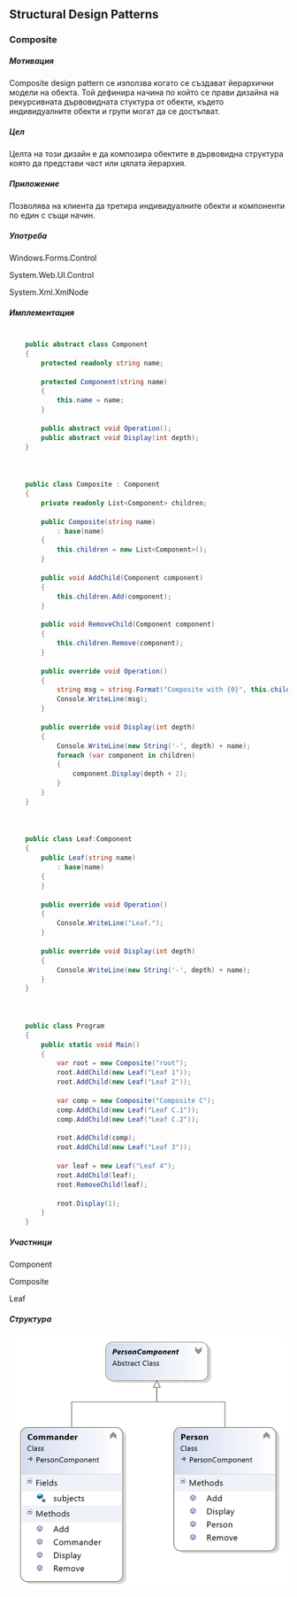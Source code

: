 ## Structural Design Patterns

### **Composite** ###

##### Мотивация
Composite design pattern се използва когато се създават йерархични модели на обекта. Той дефинира начина по който се прави дизайна на рекурсивната дървовидната стуктура от обекти, където индивидуалните обекти и групи могат да се достъпват.

##### Цел

Целта на този дизайн е да композира обектите в дървовидна структура която да представи част или цялата йерархия.

 
##### Приложение

Позволява на клиента да третира индивидуалните обекти и компоненти по един с същи начин.

##### Употреба
Windows.Forms.Control

System.Web.UI.Control

System.Xml.XmlNode


##### Имплементация

```c#    

    public abstract class Component
    {
        protected readonly string name;

        protected Component(string name)
        {
            this.name = name;
        }

        public abstract void Operation();
        public abstract void Display(int depth);
    }



    public class Composite : Component
    {
        private readonly List<Component> children;

        public Composite(string name)
            : base(name)
        {
            this.children = new List<Component>();
        }

        public void AddChild(Component component)
        {
            this.children.Add(component);
        }

        public void RemoveChild(Component component)
        {
            this.children.Remove(component);
        }

        public override void Operation()
        {
            string msg = string.Format("Composite with {0}", this.children.Count);
            Console.WriteLine(msg);
        }

        public override void Display(int depth)
        {
            Console.WriteLine(new String('-', depth) + name);
            foreach (var component in children)
            {
                component.Display(depth + 2);
            }
        }
    }



    public class Leaf:Component
    {
        public Leaf(string name)
            : base(name)
        {
        }
        
        public override void Operation()
        {
            Console.WriteLine("Leaf.");
        }

        public override void Display(int depth)
        {
            Console.WriteLine(new String('-', depth) + name);
        }
    }



    public class Program
    {
        public static void Main()
        {
            var root = new Composite("root");
            root.AddChild(new Leaf("Leaf 1"));
            root.AddChild(new Leaf("Leaf 2"));

            var comp = new Composite("Composite C");
            comp.AddChild(new Leaf("Leaf C.1"));
            comp.AddChild(new Leaf("Leaf C.2"));

            root.AddChild(comp);
            root.AddChild(new Leaf("Leaf 3"));

            var leaf = new Leaf("Leaf 4");
            root.AddChild(leaf);
            root.RemoveChild(leaf);

            root.Display(1);
        }
    }

```
##### Участници
Component

Composite

Leaf

##### Структура

![](Composite.png)
